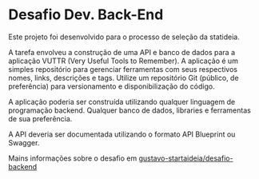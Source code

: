 # Desafio Dev. Back-End

Este projeto foi desenvolvido para o processo de seleção da statideia.

A tarefa envolveu a construção de uma API e banco de dados para a aplicação VUTTR (Very Useful Tools to Remember). A aplicação é um simples repositório para gerenciar ferramentas com seus respectivos nomes, links, descrições e tags. Utilize um repositório Git (público, de preferência) para versionamento e disponibilização do código.

A aplicação poderia ser construída utilizando qualquer linguagem de programação backend. Qualquer banco de dados, libraries e ferramentas de sua preferência.

A API deveria ser documentada utilizando o formato API Blueprint ou Swagger.

Mains informações sobre o desafio em [gustavo-startaideia/desafio-backend](https://github.com/gustavo-startaideia/desafio-backend#requisitos)
